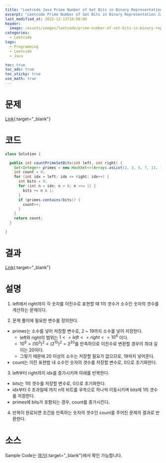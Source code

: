 ```yaml
---
title: "Leetcode Java Prime Number of Set Bits in Binary Representation"
excerpt: "Leetcode Prime Number of Set Bits in Binary Representation Java"
last_modified_at: 2022-12-13T10:00:00
header:
  image: /assets/images/leetcode/prime-number-of-set-bits-in-binary-representation.png
categories:
  - Leetcode
tags:
  - Programming
  - Leetcode
  - Java

toc: true
toc_ads: true
toc_sticky: true
use_math: true
---
```

# 문제
[Link](https://leetcode.com/problems/prime-number-of-set-bits-in-binary-representation){:target="_blank"}

# 코드
```java
class Solution {

  public int countPrimeSetBits(int left, int right) {
    Set<Integer> primes = new HashSet<>(Arrays.asList(2, 3, 5, 7, 11, 13, 17, 19));
    int count = 0;
    for (int idx = left; idx <= right; idx++) {
      int bits = 0;
      for (int n = idx; n > 0; n >>= 1) {
        bits += n & 1;
      }
      if (primes.contains(bits)) {
        count++;
      }
    }
    return count;
  }

}
```

# 결과
[Link](https://leetcode.com/problems/prime-number-of-set-bits-in-binary-representation/submissions/858894488/){:target="_blank"}

# 설명
1. left에서 right까지 각 숫자를 이진수로 표현할 때 1의 갯수가 소수인 숫자의 갯수를 계산하는 문제이다.

2. 문제 풀이에 필요한 변수를 정의한다.
- primes는 소수를 넣어 저장할 변수로, 2 ~ 19까지 소수를 넣어 저장한다.
  - left와 right의 범위는 $1 <= left <= right <= 10^6$ 이다.
  - $10^6 = (10^3)^2 < (2^{10})^2 = 2^{20}$를 만족하므로 이진수로 변환할 경우의 최대 길이는 20이다.
  - 그렇기 때문에 20 이상의 소수는 저장할 필요가 없으므로, 19까지 넣어준다.
- count는 이진 표현법 내 소수인 숫자의 갯수를 저장할 변수로, 0으로 초기화한다.

3. left부터 right까지 idx를 증가시키며 아래를 반복한다.
- bits는 1의 갯수를 저장할 변수로, 0으로 초기화한다.
- idx부터 0 초과일때 까지 n의 비트를 우측으로 하나씩 이동시키며 bits에 1의 갯수를 저장한다.
- primes에 bits가 포함되는 경우, count를 증가시킨다.

4. 반복이 완료되면 조건을 만족하는 숫자의 갯수인 count를 주어진 문제의 결과로 반환한다.

# 소스
Sample Code는 [여기](https://github.com/GracefulSoul/leetcode/blob/master/src/main/java/gracefulsoul/problems/PrimeNumberOfSetBitsInBinaryRepresentation.java){:target="_blank"}에서 확인 가능합니다.
